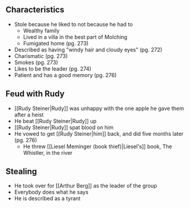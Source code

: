 ## Characteristics
- Stole because he liked to not because he had to
	- Wealthy family
	- Lived in a villa in the best part of Molching
	- Fumigated home (pg. 273)
- Described as having "windy hair and cloudy eyes" (pg. 272)
- Charismatic (pg. 273)
- Smokes (pg. 273)
- Likes to be the leader (pg. 274)
- Patient and has a good memory (pg. 276)
## Feud with Rudy
- [[Rudy Steiner|Rudy]] was unhappy with the one apple he gave them after a heist
- He beat [[Rudy Steiner|Rudy]] up
- [[Rudy Steiner|Rudy]] spat blood on him
- He vowed to get [[Rudy Steiner|him]] back, and did five months later (pg. 276)
	- He threw [[Liesel Meminger (book thief)|Liesel's]] book, The Whistler, in the river
## Stealing
- He took over for [[Arthur Berg]] as the leader of the group
- Everybody does what he says
- He is described as a tyrant